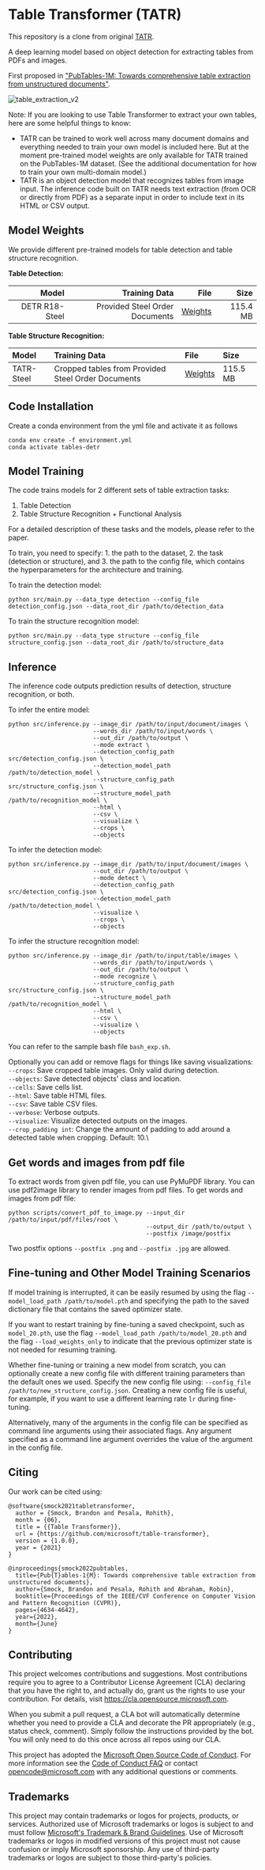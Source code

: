 # Table Transformer (TATR)
This repository is a clone from original [TATR](https://github.com/microsoft/table-transformer).

A deep learning model based on object detection for extracting tables from PDFs and images.

First proposed in ["PubTables-1M: Towards comprehensive table extraction from unstructured documents"](https://openaccess.thecvf.com/content/CVPR2022/html/Smock_PubTables-1M_Towards_Comprehensive_Table_Extraction_From_Unstructured_Documents_CVPR_2022_paper.html).

![table_extraction_v2](https://user-images.githubusercontent.com/10793386/139559159-cd23c972-8731-48ed-91df-f3f27e9f4d79.jpg)


Note: If you are looking to use Table Transformer to extract your own tables, here are some helpful things to know:
- TATR can be trained to work well across many document domains and everything needed to train your own model is included here. But at the moment pre-trained model weights are only available for TATR trained on the PubTables-1M dataset. (See the additional documentation for how to train your own multi-domain model.)
- TATR is an object detection model that recognizes tables from image input. The inference code built on TATR needs text extraction (from OCR or directly from PDF) as a separate input in order to include text in its HTML or CSV output.


## Model Weights
We provide different pre-trained models for table detection and table structure recognition.

<b>Table Detection:</b>
<table>
  <thead>
    <tr style="text-align: right;">
      <th>Model</th>
      <th>Training Data</th>
      <th>File</th>
      <th>Size</th>
    </tr>
  </thead>
  <tbody>
    <tr style="text-align: right;">
      <td>DETR R18-Steel</td>
      <td>Provided Steel Order Documents</td>
      <td><a href="https://drive.google.com/file/d/1CeIkHb7Vp-Yt-IqyigPgqnLp2qupGIeP/view?usp=sharing">Weights</a></td>
      <td>115.4 MB</td>
    </tr>
  </tbody>
</table>

<b>Table Structure Recognition:</b>
<table>
  <thead>
    <tr style="text-align: left;">
      <th>Model</th>
      <th>Training Data</th>
      <th>File</th>
      <th>Size</th>
    </tr>
  </thead>
  <tbody>
    <tr style="text-align: left;">
      <td>TATR-Steel</td>
      <td>Cropped tables from Provided Steel Order Documents</td>
      <td><a href="https://drive.google.com/file/d/1xT1pRZPNyE0k3s-fR6Xtb2RxDx9NjINX/view?usp=sharing">Weights</a></td>
      <td>115.5 MB</td>
    </tr>
  </tbody>
</table>


## Code Installation
Create a conda environment from the yml file and activate it as follows
```
conda env create -f environment.yml
conda activate tables-detr
```

## Model Training
The code trains models for 2 different sets of table extraction tasks:

1. Table Detection
2. Table Structure Recognition + Functional Analysis

For a detailed description of these tasks and the models, please refer to the paper.

To train, you need to specify: 1. the path to the dataset, 2. the task (detection or structure), and 3. the path to the config file, which contains the hyperparameters for the architecture and training.

To train the detection model:
```
python src/main.py --data_type detection --config_file detection_config.json --data_root_dir /path/to/detection_data
```

To train the structure recognition model:
```
python src/main.py --data_type structure --config_file structure_config.json --data_root_dir /path/to/structure_data
```

##  Inference
The inference code outputs prediction results of detection, structure recognition, or both.

To infer the entire model:
```
python src/inference.py --image_dir /path/to/input/document/images \
                        --words_dir /path/to/input/words \
                        --out_dir /path/to/output \
                        --mode extract \
                        --detection_config_path src/detection_config.json \
                        --detection_model_path /path/to/detection_model \
                        --structure_config_path src/structure_config.json \
                        --structure_model_path /path/to/recognition_model \
                        --html \
                        --csv \
                        --visualize \
                        --crops \
                        --objects
```
To infer the detection model:
```
python src/inference.py --image_dir /path/to/input/document/images \
                        --out_dir /path/to/output \
                        --mode detect \
                        --detection_config_path src/detection_config.json \
                        --detection_model_path /path/to/detection_model \
                        --visualize \
                        --crops \
                        --objects
```
To infer the structure recognition model:
```
python src/inference.py --image_dir /path/to/input/table/images \
                        --words_dir /path/to/input/words \
                        --out_dir /path/to/output \
                        --mode recognize \
                        --structure_config_path src/structure_config.json \
                        --structure_model_path /path/to/recognition_model \
                        --html \
                        --csv \
                        --visualize \
                        --objects
```

You can refer to the sample bash file ```bash_exp.sh```.

Optionally you can add or remove flags for things like saving visualizations:\
```--crops```: Save cropped table images. Only valid during detection.\
```--objects```: Save detected objects' class and location.\
```--cells```: Save cells list.\
```--html```: Save table HTML files.\
```--csv```: Save table CSV files.\
```--verbose```: Verbose outputs.\
```--visualize```: Visualize detected outputs on the images.\
```--crop_padding int```: Change the amount of padding to add around a detected table when cropping. Default: 10.\


## Get words and images from pdf file
To extract words from given pdf file, you can use PyMuPDF library.
You can use pdf2image library to render images from pdf files.
To get words and images from pdf file:
```
python scripts/convert_pdf_to_image.py --input_dir /path/to/input/pdf/files/root \
                                       --output_dir /path/to/output \
                                       --postfix /image/postfix
```
Two postfix options ```--postfix .png``` and ```--postfix .jpg``` are allowed.

## Fine-tuning and Other Model Training Scenarios
If model training is interrupted, it can be easily resumed by using the flag ```--model_load_path /path/to/model.pth``` and specifying the path to the saved dictionary file that contains the saved optimizer state.

If you want to restart training by fine-tuning a saved checkpoint, such as ```model_20.pth```, use the flag ```--model_load_path /path/to/model_20.pth``` and the flag ```--load_weights_only``` to indicate that the previous optimizer state is not needed for resuming training.

Whether fine-tuning or training a new model from scratch, you can optionally create a new config file with different training parameters than the default ones we used. Specify the new config file using: ```--config_file /path/to/new_structure_config.json```. Creating a new config file is useful, for example, if you want to use a different learning rate ```lr``` during fine-tuning.

Alternatively, many of the arguments in the config file can be specified as command line arguments using their associated flags. Any argument specified as a command line argument overrides the value of the argument in the config file.

## Citing
Our work can be cited using:
```
@software{smock2021tabletransformer,
  author = {Smock, Brandon and Pesala, Rohith},
  month = {06},
  title = {{Table Transformer}},
  url = {https://github.com/microsoft/table-transformer},
  version = {1.0.0},
  year = {2021}
}
```
```
@inproceedings{smock2022pubtables,
  title={Pub{T}ables-1{M}: Towards comprehensive table extraction from unstructured documents},
  author={Smock, Brandon and Pesala, Rohith and Abraham, Robin},
  booktitle={Proceedings of the IEEE/CVF Conference on Computer Vision and Pattern Recognition (CVPR)},
  pages={4634-4642},
  year={2022},
  month={June}
}
```


## Contributing

This project welcomes contributions and suggestions.  Most contributions require you to agree to a
Contributor License Agreement (CLA) declaring that you have the right to, and actually do, grant us
the rights to use your contribution. For details, visit https://cla.opensource.microsoft.com.

When you submit a pull request, a CLA bot will automatically determine whether you need to provide
a CLA and decorate the PR appropriately (e.g., status check, comment). Simply follow the instructions
provided by the bot. You will only need to do this once across all repos using our CLA.

This project has adopted the [Microsoft Open Source Code of Conduct](https://opensource.microsoft.com/codeofconduct/).
For more information see the [Code of Conduct FAQ](https://opensource.microsoft.com/codeofconduct/faq/) or
contact [opencode@microsoft.com](mailto:opencode@microsoft.com) with any additional questions or comments.

## Trademarks

This project may contain trademarks or logos for projects, products, or services. Authorized use of Microsoft 
trademarks or logos is subject to and must follow 
[Microsoft's Trademark & Brand Guidelines](https://www.microsoft.com/en-us/legal/intellectualproperty/trademarks/usage/general).
Use of Microsoft trademarks or logos in modified versions of this project must not cause confusion or imply Microsoft sponsorship.
Any use of third-party trademarks or logos are subject to those third-party's policies.
